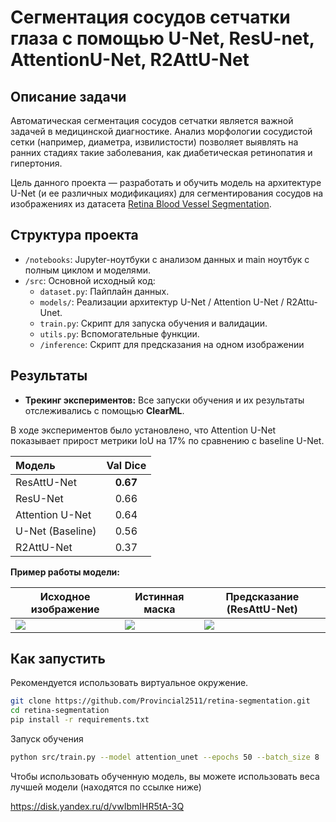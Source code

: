 # Сегментация сосудов сетчатки глаза с помощью   U-Net, ResU-net, AttentionU-Net, R2AttU-Net

## Описание задачи

Автоматическая сегментация сосудов сетчатки является важной задачей в медицинской диагностике. Анализ морфологии сосудистой сетки (например, диаметра, извилистости) позволяет выявлять на ранних стадиях такие заболевания, как диабетическая ретинопатия и гипертония.

Цель данного проекта — разработать и обучить модель на архитектуре U-Net (и ее различных модификациях) для сегментирования сосудов на изображениях из датасета [Retina Blood Vessel Segmentation](https://www.kaggle.com/datasets/abdallahwagih/retina-blood-vessel/data).

## Структура проекта

-   `/notebooks`: Jupyter-ноутбуки с анализом данных и main ноутбук с полным циклом и моделями.
-   `/src`: Основной исходный код:
    -   `dataset.py`: Пайплайн данных.
    -   `models/`: Реализации архитектур U-Net / Attention U-Net / R2Attu-Unet.
    -   `train.py`: Скрипт для запуска обучения и валидации.
    -   `utils.py`: Вспомогательные функции.
    - `/inference`: Скрипт для предсказания на одном изображении

## Результаты

-   **Трекинг экспериментов:** Все запуски обучения и их результаты отслеживались с помощью **ClearML**.

В ходе экспериментов было установлено, что Attention U-Net показывает прирост метрики IoU на 17% по сравнению с baseline U-Net.

| Модель | Val Dice |
| :--- | :---: |
| ResAttU-Net | **0.67** |
| ResU-Net | 0.66 |
| Attention U-Net | 0.64 |
| U-Net (Baseline) | 0.56 |
| R2AttU-Net | 0.37 |


**Пример работы модели:**

| Исходное изображение | Истинная маска          | Предсказание (ResAttU-Net) |
|----------------------|-------------------------|---------------------------------|
| ![](https://github.com/user-attachments/assets/0a21f7d9-a55c-40f4-b999-80a0509b27dc) | ![](https://github.com/user-attachments/assets/5ed69963-a4a0-4a8b-b121-fc03ddef8155) | ![](https://github.com/user-attachments/assets/04e59ee6-15c7-4e68-aca5-e5f457db0e01) |

## Как запустить

Рекомендуется использовать виртуальное окружение.

```bash
git clone https://github.com/Provincial2511/retina-segmentation.git
cd retina-segmentation
pip install -r requirements.txt
```
Запуск обучения
```bash
python src/train.py --model attention_unet --epochs 50 --batch_size 8
```
Чтобы использовать обученную модель, вы можете использовать веса лучшей модели (находятся по ссылке ниже)

https://disk.yandex.ru/d/vwIbmIHR5tA-3Q
